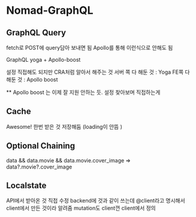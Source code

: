 # Nomad-GraphQL

## GraphQL Query

fetch로 POST에 query담아 보내면 됨
Apollo를 통해 이런식으로 안해도 됨

GraphQL yoga + Apollo-boost

설정 직접해도 되지만 CRA처럼 알아서 해주는 것 
서버 쪽 다 해둔 것 : Yoga
FE쪽 다 해둔 것 : Apollo boost

** Apollo boost 는 이제 잘 지원 안하는 듯. 설정 찾아보며 직접하는게 

## Cache 

Awesome! 
한번 받은 것 저장해둠 (loading이 안뜸 )

## Optional Chaining

data && data.movie && data.movie.cover_image
=>
data?.movie?.cover_image

## Localstate

API에서 받아온 것 직접 수정
backend에 것과 같이 쓰는데 @client라고 명시해서 client에서 만든 것이라 알려줌
mutation도 client껀 client에서 정의 
